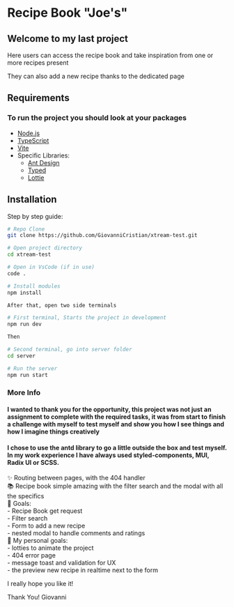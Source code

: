 # Recipe Book "Joe's"

<h2>Welcome to my last project</h2>
<p>Here users can access the recipe book and take inspiration from one or more recipes present</p>
<p>They can also add a new recipe thanks to the dedicated page</p>

## Requirements

<h3>To run the project you should look at your packages</h3>

- [Node.js](https://nodejs.org/)
- [TypeScript](https://www.typescriptlang.org/)
- [Vite](https://vitejs.dev/)
- Specific Libraries:
  - [Ant Design](https://ant.design/)
  - [Typed](https://typed.js/)
  - [Lottie](https://airbnb.io/lottie/)

## Installation

Step by step guide:

```bash
# Repo Clone
git clone https://github.com/GiovanniCristian/xtream-test.git

# Open project directory
cd xtream-test

# Open in VsCode (if in use)
code .

# Install modules
npm install

After that, open two side terminals

# First terminal, Starts the project in development
npm run dev

Then

# Second terminal, go into server folder
cd server

# Run the server
npm run start

```

### More Info
<h4>I wanted to thank you for the opportunity, this project was not just an assignment to complete with the required tasks, it was from start to finish a challenge with myself to test myself and show you how I see things and how I imagine things creatively</h4>
<h4>I chose to use the antd library to go a little outside the box and test myself. In my work experience I have always used styled-components, MUI, Radix UI or SCSS.</h4>
<p align="left">✨ Routing between pages, with the 404 handler<br>📚 Recipe book simple amazing with the filter search and the modal with all the specifics<br>🎯 Goals: <br>- Recipe Book get request<br>- Filter search<br>- Form to add a new recipe<br>- nested modal to handle comments and ratings<br>🎲 My personal goals: <br>- lotties to animate the project<br>- 404 error page<br>- message toast and validation for UX<br>- the preview new recipe in realtime next to the form</p>

I really hope you like it!

Thank You!
Giovanni
